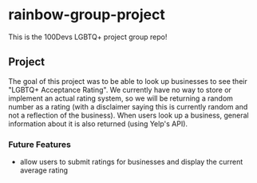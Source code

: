 # rainbow-group-project
This is the 100Devs LGBTQ+ project group repo! 

## Project
The goal of this project was to be able to look up businesses to see their "LGBTQ+ Acceptance Rating". We currently have no way to store or implement an actual rating system, so we will be returning a random number as a rating (with a disclaimer saying this is currently random and not a reflection of the business). When users look up a business, general information about it is also returned (using Yelp's API).

### Future Features
- allow users to submit ratings for businesses and display the current average rating